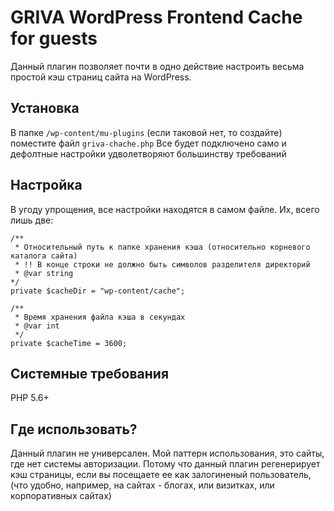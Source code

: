 # GRIVA WordPress Frontend Cache for guests
Данный плагин позволяет почти в одно действие настроить весьма простой кэш страниц сайта на WordPress.
## Установка
В папке ```/wp-content/mu-plugins``` (если таковой нет, то создайте) поместите файл ```griva-chache.php```
Все будет подключено само и дефолтные настройки удволетворяют большинству требований
## Настройка
В угоду упрощения, все настройки находятся в самом файле. Их, всего лишь две:
```
/**
 * Относительный путь к папке хранения кэша (относительно корневого каталога сайта)
 * !! В конце строки не должно быть символов разделителя директорий
 * @var string
*/
private $cacheDir = "wp-content/cache";

/**
 * Время хранения файла кэша в секундах
 * @var int
 */
private $cacheTime = 3600;
```

## Системные требования
PHP 5.6+

## Где использовать?
Данный плагин не универсален. Мой паттерн использования, это сайты, где нет системы авторизации. Потому что данный плагин регенерирует кэш страницы, если вы посещаете ее как залогиненый пользователь, (что удобно, например, на сайтах - блогах, или визитках, или корпоративных сайтах)